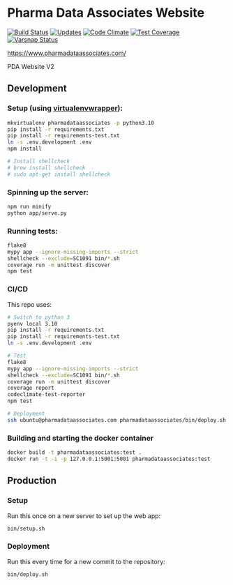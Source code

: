 # Pharma Data Associates Website

[![Build Status](https://drone.albertyw.com/api/badges/albertyw/pharmadataassociates/status.svg)](https://drone.albertyw.com/albertyw/pharmadataassociates)
[![Updates](https://pyup.io/repos/github/albertyw/pharmadataassociates/shield.svg)](https://pyup.io/repos/github/albertyw/pharmadataassociates/)
[![Code Climate](https://codeclimate.com/github/albertyw/pharmadataassociates/badges/gpa.svg)](https://codeclimate.com/github/albertyw/pharmadataassociates)
[![Test Coverage](https://codeclimate.com/github/albertyw/pharmadataassociates/badges/coverage.svg)](https://codeclimate.com/github/albertyw/pharmadataassociates/coverage)
[![Varsnap Status](https://www.varsnap.com/project/8aa438e7-9242-485b-ac1b-c0bab8630069/varsnap_badge.svg)](https://www.varsnap.com/project/8aa438e7-9242-485b-ac1b-c0bab8630069/)

https://www.pharmadataassociates.com/

PDA Website V2

Development
-----------

### Setup (using [virtualenvwrapper](https://virtualenvwrapper.readthedocs.io/en/latest/)):

```bash
mkvirtualenv pharmadataassociates -p python3.10
pip install -r requirements.txt
pip install -r requirements-test.txt
ln -s .env.development .env
npm install

# Install shellcheck
# brew install shellcheck
# sudo apt-get install shellcheck
```

### Spinning up the server:

```bash
npm run minify
python app/serve.py
```

### Running tests:

```bash
flake8
mypy app --ignore-missing-imports --strict
shellcheck --exclude=SC1091 bin/*.sh
coverage run -m unittest discover
npm test
```

### CI/CD

This repo uses:

```bash
# Switch to python 3
pyenv local 3.10
pip install -r requirements.txt
pip install -r requirements-test.txt
ln -s .env.development .env

# Test
flake8
mypy app --ignore-missing-imports --strict
shellcheck --exclude=SC1091 bin/*.sh
coverage run -m unittest discover
coverage report
codeclimate-test-reporter
npm test

# Deployment
ssh ubuntu@pharmadataassociates.com pharmadataassociates/bin/deploy.sh
```

### Building and starting the docker container

```bash
docker build -t pharmadataassociates:test .
docker run -t -i -p 127.0.0.1:5001:5001 pharmadataassociates:test
```

Production
----------

### Setup

Run this once on a new server to set up the web app:

```bash
bin/setup.sh
```

### Deployment

Run this every time for a new commit to the repository:

```bash
bin/deploy.sh
```
